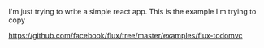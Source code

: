 I'm just trying to write a simple react app.
This is the example I'm trying to copy

https://github.com/facebook/flux/tree/master/examples/flux-todomvc
